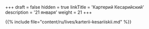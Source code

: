 +++
draft = false
hidden = true
linkTitle = 'Картерий Кесарийский'
description = '21 января'
weight = 21
+++

{{% include file="content/ru/lives/karterii-kesariiskii.md" %}}
